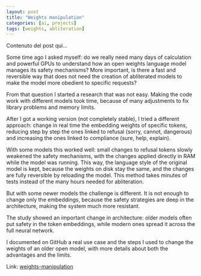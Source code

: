 ```yaml
---
layout: post
title: "Weights manipulation"
categories: [ai, projects]
tags: [weights, abliteration]
---
```


Contenuto del post qui...


Some time ago I asked myself: do we really need many days of calculation and powerful GPUs to understand how an open weights language model manages its safety mechanisms? More important, is there a fast and reversible way that does not need the creation of abliterated models to make the model more obedient to specific requests?

From that question I started a research that was not easy. Making the code work with different models took time, because of many adjustments to fix library problems and memory limits.

After I got a working version (not completely stable), I tried a different approach: change in real time the embedding weights of specific tokens, reducing step by step the ones linked to refusal (sorry, cannot, dangerous) and increasing the ones linked to compliance (sure, help, explain).

With some models this worked well: small changes to refusal tokens slowly weakened the safety mechanisms, with the changes applied directly in RAM while the model was running. This way, the language style of the original model is kept, because the weights on disk stay the same, and the changes are fully reversible by reloading the model. This method takes minutes of tests instead of the many hours needed for abliteration.

But with some newer models the challenge is different. It is not enough to change only the embeddings, because the safety strategies are deep in the architecture, making the system much more resistant.

The study showed an important change in architecture: older models often put safety in the token embeddings, while modern ones spread it across the full neural network.

I documented on GitHub a real use case and the steps I used to change the weights of an older open model, with more details about both the advantages and the limits.

Link: [weights-manipulation](https://github.com/guelfoweb/weights-manipulation)
